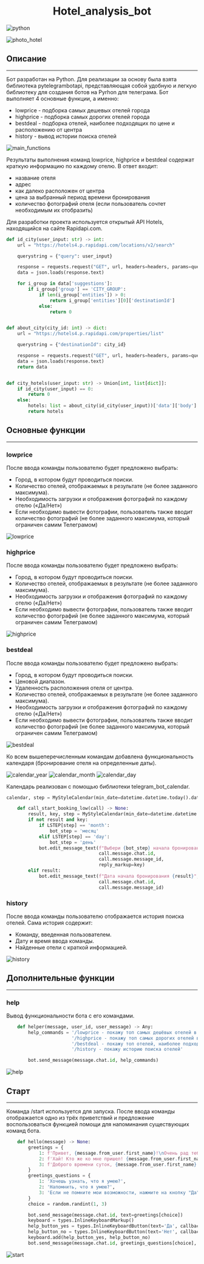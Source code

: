 # <center>**Hotel_analysis_bot**


![python](https://img.shields.io/pypi/pyversions/p?color=g&style=plastic)


![photo_hotel](https://encrypted-tbn0.gstatic.com/images?q=tbn:ANd9GcQnaTucADaC8pKAWBedXE1hnReDwzQ8XFAuVYvmrkmpIee_5ixowJOZAWYIX0URgx9-1HI&usqp=CAU)

## **Описание**
____

Бот разработан на Python. Для реализации за основу была взята библиотека pytelegrambotapi, представляющая собой удобную и легкую библиотеку для создания ботов на Pyrhon для телеграма.
Бот выполняет 4 основные функции, а именно:

+ lowprice - подборка самых дешевых отелей города
+ highprice - подборка самых дорогих отелей города
+ bestdeal - подборка отелей, наиболее подходящих по цене и расположению от центра
+ history - вывод истории поиска отелей

![main_functions](images_for_readme/main_functions.jpg)

Результаты выполнения команд lowprice, highprice и bestdeal 
содержат краткую информацию по каждому отелю. 
В ответ входит:

+ название отеля
+ адрес
+ как далеко расположен от центра
+ цена за выбранный период времени бронирования
+ количество фотографий отеля (если пользователь сочтет необходимым их отобразить)

Для разработки проекта используется открытый API Hotels, находящийся на сайте Rapidapi.com.

```python
def id_city(user_input: str) -> int:
    url = "https://hotels4.p.rapidapi.com/locations/v2/search"

    querystring = {"query": user_input}

    response = requests.request("GET", url, headers=headers, params=querystring)
    data = json.loads(response.text)

    for i_group in data['suggestions']:
        if i_group['group'] == 'CITY_GROUP':
            if len(i_group['entities']) > 0:
                return i_group['entities'][0]['destinationId']
            else:
                return 0


def about_city(city_id: int) -> dict:
    url = "https://hotels4.p.rapidapi.com/properties/list"

    querystring = {"destinationId": city_id}

    response = requests.request("GET", url, headers=headers, params=querystring)
    data = json.loads(response.text)
    return data


def city_hotels(user_input: str) -> Union[int, list[dict]]:
    if id_city(user_input) == 0:
        return 0
    else:
        hotels: list = about_city(id_city(user_input))['data']['body']      ['searchResults']['results']
        return hotels
```

## **Основные функции**
____
### **lowprice**
После ввода команды пользователю будет предложено выбрать:
+ Город, в котором будут проводиться поиски.
+ Количество отелей, отображаемых в результате (не более
заданного максимума).
+ Необходимость загрузки и отображения фотографий по каждому отелю («Да/Нет»)
+ Если необходимо вывести фотографии, пользователь также вводит количество фотографий 
(не более заданного максимума, который ограничен самим Телеграмом)

![lowprice](images_for_readme/lowprice.jpg)

### **highprice**
После ввода команды пользователю будет предложено выбрать:
+ Город, в котором будут проводиться поиски.
+ Количество отелей, отображаемых в результате (не более
заданного максимума).
+ Необходимость загрузки и отображения фотографий по каждому отелю («Да/Нет»)
+ Если необходимо вывести фотографии, пользователь также вводит количество фотографий 
(не более заданного максимума, который ограничен самим Телеграмом)

![highprice](images_for_readme/highprice.jpg)

### **bestdeal**
После ввода команды пользователю будет предложено выбрать:
+ Город, в котором будут проводиться поиски.
+ Ценовой диапазон.
+ Удаленность расположения отеля от центра.
+ Количество отелей, отображаемых в результате (не более
заданного максимума).
+ Необходимость загрузки и отображения фотографий по каждому отелю («Да/Нет»)
+ Если необходимо вывести фотографии, пользователь также вводит количество фотографий 
(не более заданного максимума, который ограничен самим Телеграмом)

![bestdeal](images_for_readme/bestdeal.jpg)

Ко всем вышеперечисленным командам добавлена ​​функциональность календаря (бронирование отеля на определенные даты).

![calendar_year](images_for_readme/calendar_year.jpg)
![calendar_month](images_for_readme/calendar_month.jpg)
![calendar_day](images_for_readme/calendar_day.jpg)

Календарь реализован с помощью библиотеки telegram_bot_calendar.

```python
calendar, step = MyStyleCalendar(min_date=datetime.datetime.today().date()).build()

    def call_start_booking_low(call) -> None:
        result, key, step = MyStyleCalendar(min_date=datetime.datetime.today().date()).process(call.data)
        if not result and key:
            if LSTEP[step] == 'month':
                bot_step = 'месяц'
            elif LSTEP[step] == 'day':
                bot_step = 'день'
            bot.edit_message_text(f"Выбери {bot_step} начала бронирования",
                                  call.message.chat.id,
                                  call.message.message_id,
                                  reply_markup=key)
        elif result:
            bot.edit_message_text(f"Дата начала бронирования {result}",
                                  call.message.chat.id,
                                  call.message.message_id)

```

### **history**
После ввода команды пользователю отображается история поиска отелей. Сама история
содержит:
+ Команду, введенная пользователем.
+ Дату и время ввода команды.
+ Найденные отели с краткой информацией.

![history](images_for_readme/command_information.png)


## **Дополнительные функции**
____
### **help**
Вывод функциональности бота с его командами.

```python
    def helper(message, user_id, user_message) -> Any:
        help_commands = '/lowprice - покажу топ самых дешёвых отелей в  городе\n' \
                        '/highprice - покажу топ самых дорогих отелей в городе\n' \
                        '/bestdeal - покажу топ отелей, наиболее подходящих по цене и расположению от центра\n' \
                        '/history - покажу историю поиска отелей'

        bot.send_message(message.chat.id, help_commands)
```

![help](images_for_readme/help.jpg)

## **Старт**
____
Команда /start используется для запуска. После ввода команды отображается одно из трёх приветствий и предложение воспользоваться функцией помощи для напоминания существующих команд бота.

```python
    def hello(message) -> None:
        greetings = {
            1: f'Привет, {message.from_user.first_name}!\nОчень рад тебя видеть!',
            2: f'Хай! Кто же ко мне пришел! {message.from_user.first_name}! Рад встрече!',
            3: f'Доброго времени суток, {message.from_user.first_name}!'
        }
        greetings_questions = {
            1: 'Хочешь узнать, что я умею?',
            2: 'Напомнить, что я умею?',
            3: 'Если не помните мои возможности, нажмите на кнопку "Да".'
        }
        choice = random.randint(1, 3)

        bot.send_message(message.chat.id, text=greetings[choice])
        keyboard = types.InlineKeyboardMarkup()
        help_button_yes = types.InlineKeyboardButton(text='Да', callback_data='helper')
        help_button_no = types.InlineKeyboardButton(text='Нет', callback_data='none')
        keyboard.add(help_button_yes, help_button_no)
        bot.send_message(message.chat.id, greetings_questions[choice], reply_markup=keyboard)
```

![start](images_for_readme/start.jpg)
